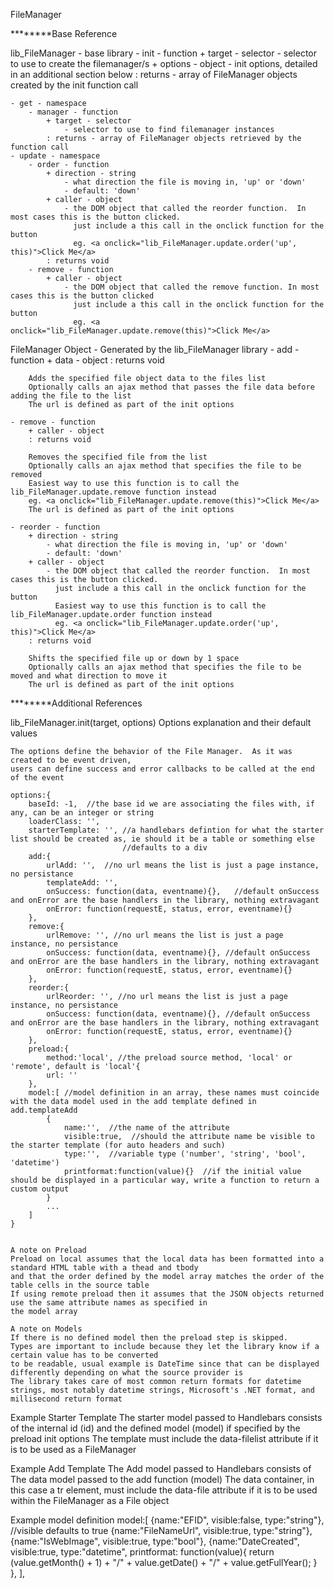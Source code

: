﻿FileManager

********Base Reference

lib_FileManager - base library
	- init - function
		+ target - selector
			- selector to use to create the filemanager/s
		+ options - object
			- init options, detailed in an additional section below
		: returns - array of FileManager objects created by the init function call
		
	- get - namespace
		- manager - function
			+ target - selector
				- selector to use to find filemanager instances
			: returns - array of FileManager objects retrieved by the function call
	- update - namespace
		- order - function
			+ direction - string
				- what direction the file is moving in, 'up' or 'down'
				- default: 'down'
			+ caller - object
				- the DOM object that called the reorder function.  In most cases this is the button clicked.
				  just include a this call in the onclick function for the button
				  eg. <a onclick="lib_FileManager.update.order('up', this)">Click Me</a>
			: returns void
        - remove - function
            + caller - object
                - the DOM object that called the remove function. In most cases this is the button clicked
                  just include a this call in the onclick function for the button
                  eg. <a onclick="lib_FileManager.update.remove(this)">Click Me</a>

FileManager Object - Generated by the lib_FileManager library
	- add - function
		+ data - object
        : returns void

        Adds the specified file object data to the files list
        Optionally calls an ajax method that passes the file data before adding the file to the list
        The url is defined as part of the init options

	- remove - function
		+ caller - object
        : returns void

        Removes the specified file from the list
        Optionally calls an ajax method that specifies the file to be removed   
        Easiest way to use this function is to call the lib_FileManager.update.remove function instead   
        eg. <a onclick="lib_FileManager.update.remove(this)">Click Me</a>
        The url is defined as part of the init options   

	- reorder - function
		+ direction - string
			- what direction the file is moving in, 'up' or 'down'
			- default: 'down'
		+ caller - object
			- the DOM object that called the reorder function.  In most cases this is the button clicked.
			  just include a this call in the onclick function for the button
			  Easiest way to use this function is to call the lib_FileManager.update.order function instead
			  eg. <a onclick="lib_FileManager.update.order('up', this)">Click Me</a>
        : returns void

        Shifts the specified file up or down by 1 space
        Optionally calls an ajax method that specifies the file to be moved and what direction to move it
		The url is defined as part of the init options       



********Additional References

			  
lib_FileManager.init(target, options)
	Options explanation and their default values

    The options define the behavior of the File Manager.  As it was created to be event driven,
    users can define success and error callbacks to be called at the end of the event
	
	options:{
		baseId: -1,  //the base id we are associating the files with, if any, can be an integer or string
		loaderClass: '', 
		starterTemplate: '', //a handlebars defintion for what the starter list should be created as, ie should it be a table or something else
	                         //defaults to a div
		add:{
			urlAdd: '',  //no url means the list is just a page instance, no persistance
			templateAdd: '',
			onSuccess: function(data, eventname){},   //default onSuccess and onError are the base handlers in the library, nothing extravagant
			onError: function(requestE, status, error, eventname){}
		},
		remove:{
			urlRemove: '', //no url means the list is just a page instance, no persistance
			onSuccess: function(data, eventname){}, //default onSuccess and onError are the base handlers in the library, nothing extravagant
			onError: function(requestE, status, error, eventname){}
		},
		reorder:{
			urlReorder: '', //no url means the list is just a page instance, no persistance
			onSuccess: function(data, eventname){}, //default onSuccess and onError are the base handlers in the library, nothing extravagant
			onError: function(requestE, status, error, eventname){}
		},
		preload:{
			method:'local', //the preload source method, 'local' or 'remote', default is 'local'{
			url: '' 
		},
		model:[ //model definition in an array, these names must coincide with the data model used in the add template defined in add.templateAdd
			{
				name:'',  //the name of the attribute
				visible:true,  //should the attribute name be visible to the starter template (for auto headers and such)
				type:'',  //variable type ('number', 'string', 'bool', 'datetime')
				printformat:function(value){}  //if the initial value should be displayed in a particular way, write a function to return a custom output
			}
			...
		]
	}
	

    A note on Preload
    Preload on local assumes that the local data has been formatted into a standard HTML table with a thead and tbody
    and that the order defined by the model array matches the order of the table cells in the source table
    If using remote preload then it assumes that the JSON objects returned use the same attribute names as specified in
    the model array

	A note on Models
	If there is no defined model then the preload step is skipped.  
	Types are important to include because they let the library know if a certain value has to be converted
	to be readable, usual example is DateTime since that can be displayed differently depending on what the source provider is
	The library takes care of most common return formats for datetime strings, most notably datetime strings, Microsoft's .NET format, and millisecond return format
	 


Example Starter Template
The starter model passed to Handlebars consists of 
the internal id (id)
and the defined model (model) if specified by the preload init options
The template must include the data-filelist attribute if it is to be used as a FileManager
<script id="file-manager-starter" type="text/x-handlebars-template">
    <table data-filelist="{{this.id}}">
        <thead>
            <tr>
            {{#each this.model}}
                <th>{{this}}</th>
            {{/each}}
            </tr>
        </thead>
        <tbody>

        </tbody>
    </table>
</script>

Example Add Template
The Add model passed to Handlebars consists of 
The data model passed to the add function (model)
The data container, in this case a tr element, must include the data-file attribute
if it is to be used within the FileManager as a File object
<script id="file-manager-add" type="text/x-handlebars">
    <tr data-file="{{this.model.EFID}}">
        <td>
            <ul class="list-order">
                <li>
                    <a onclick="lib_FileManager.update.order('up', this)" class="flatBtn btnListOrder" title="Move Up">
                        <span class="glyphicon glyphicon-chevron-up"></span>
                    </a>
                </li>
                <li>
                    <a onclick="lib_FileManager.update.order('down', this)" class="flatBtn btnListOrder" title="Move Down">
                        <span class="glyphicon glyphicon-chevron-down"></span>
                    </a>
                </li>
            </ul>
        </td>
        <td>{{this.model.EFID}}</td>
        <td>{{this.model.FileNameUrl}}</td>
        <td>{{this.model.IsWebImage}}</td>
        <td>Description: <span class="jeditable-description" id="filedescription-{{this.model.EFID}}">{{this.model.Description}}</span></td>
        <td><a onclick="lib_FileManager.update.remove(this)">Remove File</a></td>
    </tr>
</script>


Example model definition
model:[
    {name:"EFID", visible:false, type:"string"},  //visible defaults to true
    {name:"FileNameUrl", visible:true, type:"string"}, 
    {name:"IsWebImage", visible:true, type:"bool"},
    {name:"DateCreated", visible:true, type:"datetime", printformat: function(value){ return (value.getMonth() + 1) + "/" + value.getDate() + "/" + value.getFullYear(); } },
], 